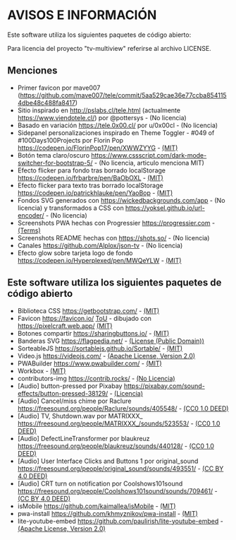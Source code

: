 # AVISOS E INFORMACIÓN

Este software utiliza los siguientes paquetes de código abierto:

Para licencia del proyecto "tv-multiview" referirse al archivo LICENSE.

## Menciones

* Primer favicon por mave007 (<https://github.com/mave007/tele/commit/5aa529cae36e77ccba8541154dbe48c488fa8417>)
* Sitio inspirado en <http://pslabs.cl/tele.html> (actualmente <https://www.viendotele.cl/>) por @pottersys - (No licencia)
* Basado en variación <https://tele.0x00.cl/> por u/0x00cl - (No licencia)
* Sidepanel personalizaciones inspirado en Theme Toggler - #049 of #100Days100Projects por Florin Pop <https://codepen.io/FlorinPop17/pen/XWWZYYG> - [(MIT)](https://codepen.io/FlorinPop17/pen/XWWZYYG)
* Botón tema claro/oscuro <https://www.cssscript.com/dark-mode-switcher-for-bootstrap-5/> - (No licencia, articulo menciona MIT)
* Efecto flicker para fondo tras borrado localStorage <https://codepen.io/frbarbre/pen/BaObOXL> - [(MIT)](https://codepen.io/frbarbre/pen/BaObOXL)
* Efecto flicker para texto tras borrado localStorage <https://codepen.io/patrickhlauke/pen/YaoBop> - [(MIT)](https://codepen.io/patrickhlauke/pen/YaoBop)
* Fondos SVG generados con <https://wickedbackgrounds.com/app> - (No licencia) y transformados a CSS con <https://yoksel.github.io/url-encoder/> - (No licencia)
* Screenshots PWA hechas con Progressier <https://progressier.com> - [(Terms)](https://progressier.com/terms)
* Screenshots README hechas con <https://shots.so/> - (No licencia)
* Canales <https://github.com/Alplox/json-tv> - (No licencia)
* Efecto glow sobre tarjeta logo de fondo <https://codepen.io/Hyperplexed/pen/MWQeYLW> - [(MIT)](https://codepen.io/Hyperplexed/pen/MWQeYLW)

## Este software utiliza los siguientes paquetes de código abierto

* Biblioteca CSS <https://getbootstrap.com/> - [(MIT)](https://github.com/twbs/bootstrap/blob/main/LICENSE)
* Favicon <https://favicon.io/> [ToU](https://favicon.io/terms-of-use) - dibujado con <https://pixelcraft.web.app/> [(MIT)](https://github.com/rgab1508/PixelCraft/blob/master/LICENSE)
* Botones compartir <https://sharingbuttons.io/> - [(MIT)](https://github.com/mxstbr/sharingbuttons.io/blob/master/LICENSE.md)
* Banderas SVG <https://flagpedia.net/> - [(License (Public Domain))](https://flagpedia.net/terms)
* SorteableJS <https://sortablejs.github.io/Sortable/> - [(MIT)](https://github.com/SortableJS/Sortable/blob/master/LICENSE)
* Video.js <https://videojs.com/> - [(Apache License, Version 2.0)](https://github.com/videojs/video.js/blob/main/LICENSE)
* PWABuilder <https://www.pwabuilder.com/> - [(MIT)](https://github.com/pwa-builder/PWABuilder/blob/main/LICENSE.txt)
* Workbox - [(MIT)](https://github.com/GoogleChrome/workbox/blob/v7/LICENSE)
* contributors-img <https://contrib.rocks/> - [(No Licencia)](https://github.com/lacolaco/contributors-img)
* [Audio] button-pressed por Pixabay <https://pixabay.com/sound-effects/button-pressed-38129/> - [(Licencia)](https://pixabay.com/service/license-summary/)
* [Audio] Cancel/miss chime por Raclure <https://freesound.org/people/Raclure/sounds/405548/> - [(CC0 1.0 DEED)](https://creativecommons.org/publicdomain/zero/1.0/)
* [Audio] TV, Shutdown.wav por MATRIXXX_ <https://freesound.org/people/MATRIXXX_/sounds/523553/> - [(CC0 1.0 DEED)](https://creativecommons.org/publicdomain/zero/1.0/)
* [Audio] DefectLineTransformer por blaukreuz <https://freesound.org/people/blaukreuz/sounds/440128/> - [(CC0 1.0 DEED)](https://creativecommons.org/publicdomain/zero/1.0/)
* [Audio] User Interface Clicks and Buttons 1 por original_sound <https://freesound.org/people/original_sound/sounds/493551/> - [(CC BY 4.0 DEED)](https://creativecommons.org/licenses/by/4.0/)
* [Audio] CRT turn on notification por Coolshows101sound <https://freesound.org/people/Coolshows101sound/sounds/709461/> - [(CC BY 4.0 DEED)](https://creativecommons.org/licenses/by/4.0/)
* isMobile <https://github.com/kaimallea/isMobile> - [(MIT)](https://github.com/kaimallea/isMobile/blob/main/LICENSE)
* pwa-install <https://github.com/khmyznikov/pwa-install> - [(MIT)](https://github.com/khmyznikov/pwa-install/blob/main/LICENSE)
* lite-youtube-embed <https://github.com/paulirish/lite-youtube-embed> - [(Apache License, Version 2.0)](https://github.com/paulirish/lite-youtube-embed/blob/master/LICENSE)
